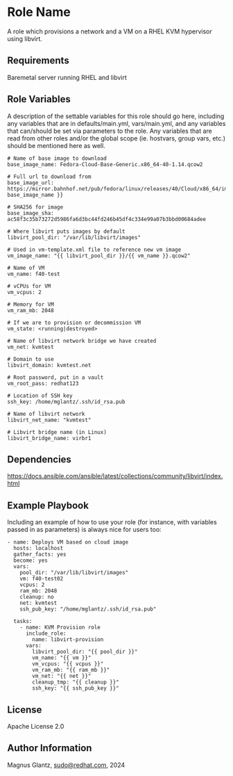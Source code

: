 Role Name
=========

A role which provisions a network and a VM on a RHEL KVM hypervisor using libvirt.

Requirements
------------

Baremetal server running RHEL and libvirt

Role Variables
--------------

A description of the settable variables for this role should go here, including any variables that are in defaults/main.yml, vars/main.yml, and any variables that can/should be set via parameters to the role. Any variables that are read from other roles and/or the global scope (ie. hostvars, group vars, etc.) should be mentioned here as well.

```
# Name of base image to download
base_image_name: Fedora-Cloud-Base-Generic.x86_64-40-1.14.qcow2

# Full url to download from
base_image_url: https://mirror.bahnhof.net/pub/fedora/linux/releases/40/Cloud/x86_64/images/{{ base_image_name }}

# SHA256 for image
base_image_sha: ac58f3c35b73272d5986fa6d3bc44fd246b45df4c334e99a07b3bbd00684adee

# Where libvirt puts images by default
libvirt_pool_dir: "/var/lib/libvirt/images"

# Used in vm-template.xml file to reference new vm image
vm_image_name: "{{ libvirt_pool_dir }}/{{ vm_name }}.qcow2"

# Name of VM
vm_name: f40-test

# vCPUs for VM
vm_vcpus: 2

# Memory for VM
vm_ram_mb: 2048

# If we are to provision or decommission VM
vm_state: <running|destroyed>

# Name of libvirt network bridge we have created
vm_net: kvmtest

# Domain to use
libvirt_domain: kvmtest.net

# Root password, put in a vault
vm_root_pass: redhat123

# Location of SSH key
ssh_key: /home/mglantz/.ssh/id_rsa.pub

# Name of libvirt network
libvirt_net_name: "kvmtest"

# Libvirt bridge name (in Linux)
libvirt_bridge_name: virbr1
```

Dependencies
------------

https://docs.ansible.com/ansible/latest/collections/community/libvirt/index.html

Example Playbook
----------------

Including an example of how to use your role (for instance, with variables passed in as parameters) is always nice for users too:

```
- name: Deploys VM based on cloud image
  hosts: localhost
  gather_facts: yes
  become: yes
  vars:
    pool_dir: "/var/lib/libvirt/images"
    vm: f40-test02
    vcpus: 2
    ram_mb: 2048
    cleanup: no
    net: kvmtest
    ssh_pub_key: "/home/mglantz/.ssh/id_rsa.pub"

  tasks:
    - name: KVM Provision role
      include_role:
        name: libvirt-provision
      vars:
        libvirt_pool_dir: "{{ pool_dir }}"
        vm_name: "{{ vm }}"
        vm_vcpus: "{{ vcpus }}"
        vm_ram_mb: "{{ ram_mb }}"
        vm_net: "{{ net }}"
        cleanup_tmp: "{{ cleanup }}"
        ssh_key: "{{ ssh_pub_key }}"
```

License
-------

Apache License 2.0

Author Information
------------------

Magnus Glantz, sudo@redhat.com, 2024
